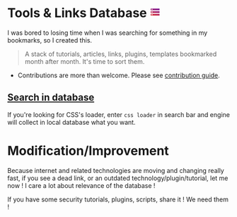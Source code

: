 # Tools & Links Database <img src="storage.png" width="24">

I was bored to losing time when I was searching for something in my bookmarks, so I created this. 

> A stack of tutorials, articles, links, plugins, templates bookmarked month after month. It's time to sort them.

- Contributions are more than welcome. Please see [contribution guide](add.md).

## [Search in database](https://stabla.github.io/ToolsLinksList/)

If you're looking for CSS's loader, enter `css loader` in search bar and engine will collect in local database what you want.


# Modification/Improvement
Because internet and related technologies are moving and changing really fast, if you see a dead link, or an outdated technology/plugin/tutorial, let me now ! I care a lot about relevance of the database !

If you have some security tutorials, plugins, scripts, share it ! We need them !
